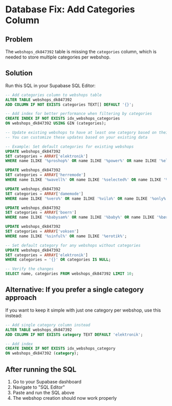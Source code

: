 # Database Fix: Add Categories Column

## Problem
The `webshops_dk847392` table is missing the `categories` column, which is needed to store multiple categories per webshop.

## Solution
Run this SQL in your Supabase SQL Editor:

```sql
-- Add categories column to webshops table
ALTER TABLE webshops_dk847392 
ADD COLUMN IF NOT EXISTS categories TEXT[] DEFAULT '{}';

-- Add index for better performance when filtering by categories
CREATE INDEX IF NOT EXISTS idx_webshops_categories 
ON webshops_dk847392 USING GIN (categories);

-- Update existing webshops to have at least one category based on their content
-- You can customize these updates based on your existing data

-- Example: Set default categories for existing webshops
UPDATE webshops_dk847392 
SET categories = ARRAY['elektronik'] 
WHERE name ILIKE '%proshop%' OR name ILIKE '%power%' OR name ILIKE '%elgiganten%';

UPDATE webshops_dk847392 
SET categories = ARRAY['herremode'] 
WHERE name ILIKE '%wavell%' OR name ILIKE '%selected%' OR name ILIKE '%jack%jones%';

UPDATE webshops_dk847392 
SET categories = ARRAY['damemode'] 
WHERE name ILIKE '%vero%' OR name ILIKE '%vila%' OR name ILIKE '%only%';

UPDATE webshops_dk847392 
SET categories = ARRAY['boern'] 
WHERE name ILIKE '%babysam%' OR name ILIKE '%baby%' OR name ILIKE '%børn%';

UPDATE webshops_dk847392 
SET categories = ARRAY['voksen'] 
WHERE name ILIKE '%sinful%' OR name ILIKE '%erotik%';

-- Set default category for any webshops without categories
UPDATE webshops_dk847392 
SET categories = ARRAY['elektronik'] 
WHERE categories = '{}' OR categories IS NULL;

-- Verify the changes
SELECT name, categories FROM webshops_dk847392 LIMIT 10;
```

## Alternative: If you prefer a single category approach
If you want to keep it simple with just one category per webshop, use this instead:

```sql
-- Add single category column instead
ALTER TABLE webshops_dk847392 
ADD COLUMN IF NOT EXISTS category TEXT DEFAULT 'elektronik';

-- Add index
CREATE INDEX IF NOT EXISTS idx_webshops_category 
ON webshops_dk847392 (category);
```

## After running the SQL
1. Go to your Supabase dashboard
2. Navigate to "SQL Editor"
3. Paste and run the SQL above
4. The webshop creation should now work properly